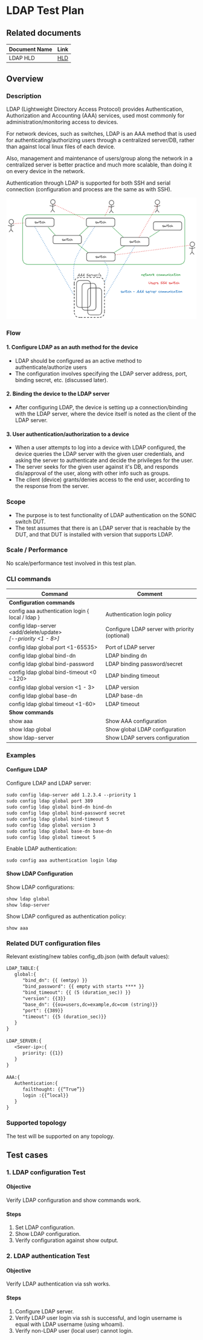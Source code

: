 # LDAP Test Plan

## Related documents

| **Document Name** | **Link** |
|-------------------|----------|
| LDAP HLD | [HLD](https://github.com/sonic-net/SONiC/tree/master/doc/aaa/ldap/hld_ldap.md)|

## Overview

### Description

LDAP (Lightweight Directory Access Protocol) provides Authentication, Authorization and Accounting (AAA) services, used
most commonly for administration/monitoring access to devices.

For network devices, such as switches, LDAP is an AAA method that is used for authenticating/authorizing users through a
centralized server/DB, rather than against local linux files of each device.

Also, management and maintenance of users/group along the network in a centralized server is better practice and much
more scalable, than doing it on every device in the network.

Authentication through LDAP is supported for both SSH and serial connection (configuration and process are the same as
with SSH).

![remote-aaa-sketch](remote-aaa-sketch.png)

### Flow

#### 1. Configure LDAP as an auth method for the device

* LDAP should be configured as an active method to authenticate/authorize users
* The configuration involves specifying the LDAP server address, port, binding secret, etc. (discussed later).

#### 2. Binding the device to the LDAP server

* After configuring LDAP, the device is setting up a connection/binding with the LDAP server, where the device itself is
  noted as the client of the LDAP server.

#### 3. User authentication/authorization to a device

* When a user attempts to log into a device with LDAP configured, the device queries the LDAP server with the given user
  credentials, and asking the server to authenticate and decide the privileges for the user.
* The server seeks for the given user against it's DB, and responds dis/approval of the user, along with other info such
  as groups.
* The client (device) grants/denies access to the end user, according to the response from the server.

### Scope

* The purpose is to test functionality of LDAP authentication on the SONIC switch DUT.
* The test assumes that there is an LDAP server that is reachable by the DUT, and that DUT is installed with version
  that supports LDAP.

### Scale / Performance

No scale/performance test involved in this test plan.

### CLI commands

| **Command**                                                           | **Comment**  |
|-----------------------------------------------------------------------|-------------|
| **Configuration commands**                                            |
| config aaa authentication login { local / ldap }                      | Authentication login policy |
| config ldap-server <add/delete/update> <ADDRESS> [--priority <1 - 8>] | Configure LDAP server with priority (optional)   |
| config ldap global port <1-65535>                                     | Port of LDAP server   |
| config ldap global bind-dn <TEXT>                                     | LDAP binding dn |
| config ldap global bind-password <TEXT>                               | LDAP binding password/secret   |
| config ldap global bind-timeout <0 – 120>                             | LDAP binding timeout  |
| config ldap global version <1 - 3>                                    | LDAP version |
| config ldap global base-dn <TEXT>                                     | LDAP base-dn |
| config ldap global timeout <1-60>                                     | LDAP timeout |
| **Show commands**                                                     |
| show aaa                                                              | Show AAA configuration   |
| show ldap global                                                      | Show global LDAP configuration  |
| show ldap-server                                                      | Show LDAP servers configuration  |

### Examples

#### Configure LDAP

Configure LDAP and LDAP server:

```
sudo config ldap-server add 1.2.3.4 --priority 1
sudo config ldap global port 389
sudo config ldap global bind-dn bind-dn
sudo config ldap global bind-password secret
sudo config ldap global bind-timeout 5
sudo config ldap global version 3
sudo config ldap global base-dn base-dn
sudo config ldap global timeout 5
```

Enable LDAP authentication:

```
sudo config aaa authentication login ldap
```

#### Show LDAP Configuration

Show LDAP configurations:

```
show ldap global
show ldap-server
```

Show LDAP configured as authentication policy:

```
show aaa
```

### Related DUT configuration files

Relevant existing/new tables config_db.json (with default values):

```
LDAP_TABLE:{
   global:{
      "bind_dn": {{ (emtpy) }}
      "bind_password": {{ empty with starts **** }}
      "bind_timeout": {{ (5 (duration_sec)) }}
      "version": {{3}}
      "base_dn": {{ou=users,dc=example,dc=com (string)}}
      "port": {{389}}
      "timeout": {{5 (duration_sec)}}
   }
}

LDAP_SERVER:{
   <Sever-ip>:{
      priority: {{1}}
   }
}

AAA:{
   Authentication:{
      failthought: {{“True”}}
      login :{{“local}}
   }
}
```

### Supported topology

The test will be supported on any topology.

## Test cases

### 1. LDAP configuration Test

#### Objective

Verify LDAP configuration and show commands work.

#### Steps

1. Set LDAP configuration.
2. Show LDAP configuration.
3. Verify configuration against show output.

### 2. LDAP authentication Test

#### Objective

Verify LDAP authentication via ssh works.

#### Steps

1. Configure LDAP server.
2. Verify LDAP user login via ssh is successful, and login username is equal with LDAP username (using whoami).
3. Verify non-LDAP user (local user) cannot login.

